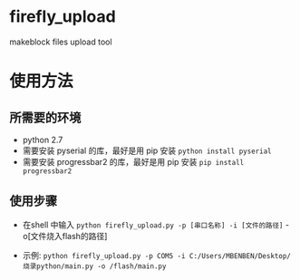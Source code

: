 # firefly_upload
makeblock files upload tool

# 使用方法
## 所需要的环境

- python 2.7
- 需要安装 pyserial 的库，最好是用 pip 安装 `python install pyserial`
- 需要安装 progressbar2 的库，最好是用 pip 安装 `pip install progressbar2`

## 使用步骤

- 在shell 中输入 `python firefly_upload.py -p [串口名称] -i [文件的路径]` -o[文件烧入flash的路径]

- 示例: `python firefly_upload.py -p COM5 -i C:/Users/MBENBEN/Desktop/烧录python/main.py -o /flash/main.py`
